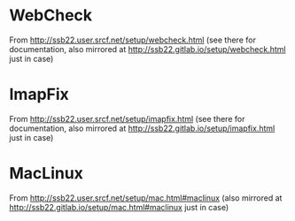 WebCheck
========

From http://ssb22.user.srcf.net/setup/webcheck.html (see there for documentation, also mirrored at http://ssb22.gitlab.io/setup/webcheck.html just in case)

ImapFix
=======

From http://ssb22.user.srcf.net/setup/imapfix.html (see there for documentation, also mirrored at http://ssb22.gitlab.io/setup/imapfix.html just in case)

MacLinux
========

From http://ssb22.user.srcf.net/setup/mac.html#maclinux
(also mirrored at http://ssb22.gitlab.io/setup/mac.html#maclinux just in case)
